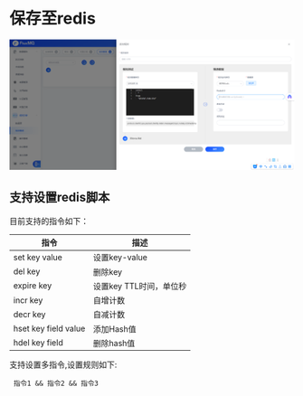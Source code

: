 # 保存至redis

![img.png](../../../assets/images/gzyq/action/save-redis.png)
##  支持设置redis脚本

目前支持的指令如下：

| 指令                   | 描述              |
|----------------------|-----------------|
| set key value        | 设置key-value     |
| del key              | 删除key           | 
| expire key           | 设置key TTL时间，单位秒 | 
| incr key             | 自增计数            | 
| decr key             | 自减计数            | 
| hset key field value | 添加Hash值         |
| hdel key field  | 删除hash值         |


支持设置多指令,设置规则如下:

```SHELL
 指令1 && 指令2 && 指令3
```

